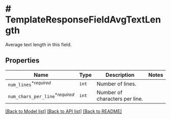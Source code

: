 # # TemplateResponseFieldAvgTextLength

Average text length in this field.

## Properties

Name | Type | Description | Notes
------------ | ------------- | ------------- | -------------
| `num_lines`<sup>*_required_</sup> | ```int``` |  Number of lines.  |  |
| `num_chars_per_line`<sup>*_required_</sup> | ```int``` |  Number of characters per line.  |  |

[[Back to Model list]](../../README.md#models) [[Back to API list]](../../README.md#endpoints) [[Back to README]](../../README.md)
